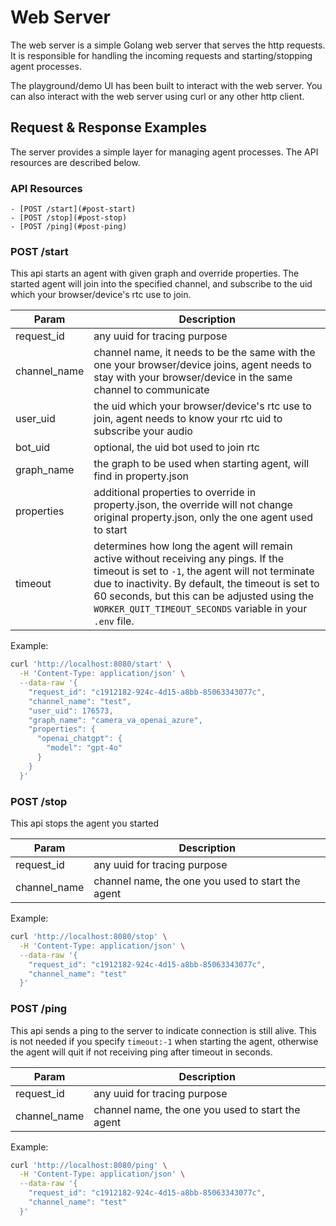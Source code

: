 # Web Server

The web server is a simple Golang web server that serves the http requests. It is responsible for handling the incoming requests and starting/stopping agent processes.

The playground/demo UI has been built to interact with the web server. You can also interact with the web server using curl or any other http client.

## Request & Response Examples

The server provides a simple layer for managing agent processes. The API resources are described below.

### API Resources

    - [POST /start](#post-start)
    - [POST /stop](#post-stop)
    - [POST /ping](#post-ping)

### POST /start

This api starts an agent with given graph and override properties. The started agent will join into the specified channel, and subscribe to the uid which your browser/device's rtc use to join.

| Param    | Description |
| -------- | ------- |
| request_id  | any uuid for tracing purpose    |
| channel_name | channel name, it needs to be the same with the one your browser/device joins, agent needs to stay with your browser/device in the same channel to communicate  |
| user_uid    | the uid which your browser/device's rtc use to join, agent needs to know your rtc uid to subscribe your audio    |
| bot_uid    | optional, the uid bot used to join rtc    |
| graph_name    | the graph to be used when starting agent, will find in property.json    |
| properties    | additional properties to override in property.json, the override will not change original property.json, only the one agent used to start    |
| timeout | determines how long the agent will remain active without receiving any pings. If the timeout is set to `-1`, the agent will not terminate due to inactivity. By default, the timeout is set to 60 seconds, but this can be adjusted using the `WORKER_QUIT_TIMEOUT_SECONDS` variable in your `.env` file. |

Example:

```bash
curl 'http://localhost:8080/start' \
  -H 'Content-Type: application/json' \
  --data-raw '{
    "request_id": "c1912182-924c-4d15-a8bb-85063343077c",
    "channel_name": "test",
    "user_uid": 176573,
    "graph_name": "camera_va_openai_azure",
    "properties": {
      "openai_chatgpt": {
        "model": "gpt-4o"
      }
    }
  }'
```

### POST /stop

This api stops the agent you started

| Param    | Description |
| -------- | ------- |
| request_id  | any uuid for tracing purpose    |
| channel_name | channel name, the one you used to start the agent  |

Example:

```bash
curl 'http://localhost:8080/stop' \
  -H 'Content-Type: application/json' \
  --data-raw '{
    "request_id": "c1912182-924c-4d15-a8bb-85063343077c",
    "channel_name": "test"
  }'
```


### POST /ping

This api sends a ping to the server to indicate connection is still alive. This is not needed if you specify `timeout:-1` when starting the agent, otherwise the agent will quit if not receiving ping after timeout in seconds.

| Param    | Description |
| -------- | ------- |
| request_id  | any uuid for tracing purpose    |
| channel_name | channel name, the one you used to start the agent  |

Example:

```bash
curl 'http://localhost:8080/ping' \
  -H 'Content-Type: application/json' \
  --data-raw '{
    "request_id": "c1912182-924c-4d15-a8bb-85063343077c",
    "channel_name": "test"
  }'
```
